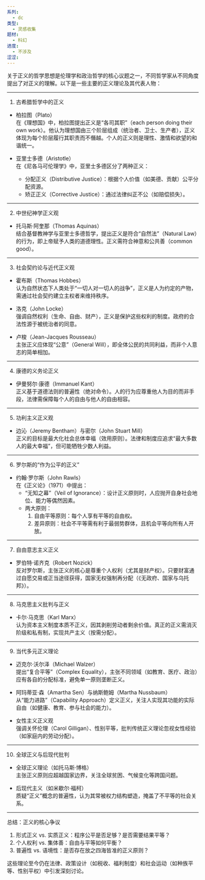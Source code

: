 ```yaml
---
系列:
  - dc
类型:
  - 灵感收集
题材:
  - 科幻
进度:
  - 不涉及
涩涩:
---
```

关于正义的哲学思想是伦理学和政治哲学的核心议题之一，不同哲学家从不同角度提出了对正义的理解。以下是一些主要的正义理论及其代表人物：

---

 1. 古希腊哲学中的正义
- 柏拉图（Plato）  
  在《理想国》中，柏拉图提出正义是“各司其职”（each person doing their own work）。他认为理想国由三个阶层组成（统治者、卫士、生产者），正义体现为每个阶层履行其职责而不僭越。个人的正义则是理性、激情和欲望的和谐统一。
  
- 亚里士多德（Aristotle）  
  在《尼各马可伦理学》中，亚里士多德区分了两种正义：
  - 分配正义（Distributive Justice）：根据个人价值（如美德、贡献）公平分配资源。
  - 矫正正义（Corrective Justice）：通过法律纠正不公（如赔偿损失）。

---

 2. 中世纪神学正义观
- 托马斯·阿奎那（Thomas Aquinas）  
  结合基督教神学与亚里士多德哲学，提出正义是符合“自然法”（Natural Law）的行为，即上帝赋予人类的道德理性。正义需符合神意和公共善（common good）。

---

 3. 社会契约论与近代正义观
- 霍布斯（Thomas Hobbes）  
  认为自然状态下人类处于“一切人对一切人的战争”，正义是人为约定的产物，需通过社会契约建立主权者来维持秩序。
  
- 洛克（John Locke）  
  强调自然权利（生命、自由、财产），正义是保护这些权利的制度。政府的合法性源于被统治者的同意。
  
- 卢梭（Jean-Jacques Rousseau）  
  主张正义应体现“公意”（General Will），即全体公民的共同利益，而非个人意志的简单相加。

---

 4. 康德的义务论正义
- 伊曼努尔·康德（Immanuel Kant）  
  正义基于道德法则的普遍性（绝对命令）。人的行为应尊重他人为目的而非手段，法律需保障每个人的自由与他人的自由相容。

---

 5. 功利主义正义观
- 边沁（Jeremy Bentham）与密尔（John Stuart Mill）  
  正义的目标是最大化社会总体幸福（效用原则）。法律和制度应追求“最大多数人的最大幸福”，但可能牺牲少数人利益。

---

 6. 罗尔斯的“作为公平的正义”
- 约翰·罗尔斯（John Rawls）  
  在《正义论》（1971）中提出：
  - “无知之幕”（Veil of Ignorance）：设计正义原则时，人应抛开自身社会地位、能力等偶然因素。
  - 两大原则：
    1. 自由平等原则：每个人享有平等的自由权。
    2. 差异原则：社会不平等需有利于最弱势群体，且机会平等向所有人开放。

---

 7. 自由意志主义正义
- 罗伯特·诺齐克（Robert Nozick）  
  反对罗尔斯，主张正义的核心是尊重个人权利（尤其是财产权）。只要财富通过自愿交易或正当途径获得，国家无权强制再分配（《无政府、国家与乌托邦》）。

---

 8. 马克思主义批判与正义
- 卡尔·马克思（Karl Marx）  
  认为资本主义制度本质不正义，因其剥削劳动者剩余价值。真正的正义需消灭阶级和私有制，实现共产主义（按需分配）。

---

 9. 当代多元正义理论
- 迈克尔·沃尔泽（Michael Walzer）  
  提出“复合平等”（Complex Equality），主张不同领域（如教育、医疗、政治）应有各自的分配标准，避免单一原则垄断正义。
  
- 阿玛蒂亚·森（Amartha Sen）与纳斯鲍姆（Martha Nussbaum）  
  从“能力进路”（Capability Approach）定义正义，关注人实现其功能的实际自由（如健康、教育、参与社会的能力）。

- 女性主义正义观  
  强调关怀伦理（Carol Gilligan）、性别平等，批判传统正义理论忽视女性经验（如家庭内的劳动分配）。

---

 10. 全球正义与后现代批判
- 全球正义理论（如托马斯·博格）  
  主张正义原则应超越国家边界，关注全球贫困、气候变化等跨国问题。
  
- 后现代主义（如米歇尔·福柯）  
  质疑“正义”概念的普遍性，认为其常被权力结构塑造，掩盖了不平等的社会关系。

---

 总结：正义的核心争议
1. 形式正义 vs. 实质正义：程序公平是否足够？是否需要结果平等？
2. 个人权利 vs. 集体善：自由与平等如何平衡？
3. 普遍性 vs. 语境性：是否存在放之四海皆准的正义原则？

这些理论至今仍在法律、政策设计（如税收、福利制度）和社会运动（如种族平等、性别平权）中引发深刻讨论。